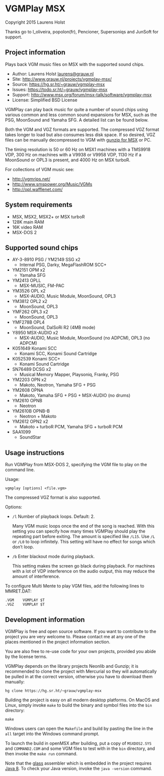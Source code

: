 VGMPlay MSX
===========

Copyright 2015 Laurens Holst

Thanks go to l_oliveira, popolon(fr), Pencioner, Supersoniqs and JunSoft for
support.

Project information
-------------------

Plays back VGM music files on MSX with the supported sound chips.

  * Author: Laurens Holst <laurens@grauw.nl>
  * Site: <http://www.grauw.nl/projects/vgmplay-msx/>
  * Source: <https://hg.sr.ht/~grauw/vgmplay-msx>
  * Issues: <https://todo.sr.ht/~grauw/vgmplay-msx>
  * Support: <http://www.msx.org/forum/msx-talk/software/vgmplay-msx>
  * License: Simplified BSD License

VGMPlay can play back music for quite a number of sound chips using various
common and less common sound expansions for MSX, such as the PSG, MoonSound and
Yamaha SFG. A detailed list can be found below.

Both the VGM and VGZ formats are supported. The compressed VGZ format takes
longer to load but also consumes less disk space. If so desired, VGZ files can
be manually decompressed to VGM with
[gunzip for MSX](http://www.grauw.nl/projects/gunzip/) or PC.

The timing resolution is 50 or 60 Hz on MSX1 machines with a TMS9918 VDP, 300 Hz
on machines with a V9938 or V9958 VDP, 1130 Hz if a MoonSound or OPL3 is
present, and 4000 Hz on MSX turboR.

For collections of VGM music see:

  * <http://vgmrips.net/>
  * <http://www.smspower.org/Music/VGMs>
  * <http://opl.wafflenet.com/>


System requirements
-------------------

  * MSX, MSX2, MSX2+ or MSX turboR
  * 128K main RAM
  * 16K video RAM
  * MSX-DOS 2


Supported sound chips
---------------------

  * AY-3-8910 PSG / YM2149 SSG x2
    * Internal PSG, Darky, MegaFlashROM SCC+
  * YM2151 OPM x2
    * Yamaha SFG
  * YM2413 OPLL
    * MSX-MUSIC, FM-PAC
  * YM3526 OPL x2
    * MSX-AUDIO, Music Module, MoonSound, OPL3
  * YM3812 OPL2 x2
    * MoonSound, OPL3
  * YMF262 OPL3 x2
    * MoonSound, OPL3
  * YMF278B OPL4
    * MoonSound, DalSoRi R2 (4MB mode)
  * Y8950 MSX-AUDIO x2
    * MSX-AUDIO, Music Module, MoonSound (no ADPCM), OPL3 (no ADPCM)
  * K051649 Konami SCC
    * Konami SCC, Konami Sound Cartridge
  * K052539 Konami SCC+
    * Konami Sound Cartridge
  * SN76489 DCSG x2
    * Musical Memory Mapper, Playsoniq, Franky, PSG
  * YM2203 OPN x2
    * Makoto, Neotron, Yamaha SFG + PSG
  * YM2608 OPNA
    * Makoto, Yamaha SFG + PSG + MSX-AUDIO (no drums)
  * YM2610 OPNB
    * Neotron
  * YM2610B OPNB-B
    * Neotron + Makoto
  * YM2612 OPN2 x2
    * Makoto + turboR PCM, Yamaha SFG + turboR PCM
  * SAA1099
    * SoundStar


Usage instructions
------------------

Run VGMPlay from MSX-DOS 2, specifying the VGM file to play on the command line.

Usage:

    vgmplay [options] <file.vgm>

The compressed VGZ format is also supported.

Options:

  * `/l` Number of playback loops. Default: 2.
    
    Many VGM music loops once the end of the song is reached. With this setting
    you can specify how many times VGMPlay should play the repeating part before
    exiting. The amount is specified like `/L15`. Use `/L` or `/L0` to loop
    infinitely. This setting will have no effect for songs which don’t loop.
    
  * `/b` Enter blackout mode during playback.
    
    This setting makes the screen go black during playback. For machines with a
    lot of VDP interference on the audio output, this may reduce the amount of
    interference.

To configure Multi Mente to play VGM files, add the following lines to
MMRET.DAT:

    .VGM    VGMPLAY $T
    .VGZ    VGMPLAY $T


Development information
-----------------------

VGMPlay is free and open source software. If you want to contribute to the
project you are very welcome to. Please contact me at any one of the places
mentioned in the project information section.

You are also free to re-use code for your own projects, provided you abide by
the license terms.

VGMPlay depends on the library projects Neonlib and Gunzip; it is recommended
to clone the project with Mercurial so they will automatically be pulled in
at the correct version, otherwise you have to download them manually:

    hg clone https://hg.sr.ht/~grauw/vgmplay-msx

Building the project is easy on all modern desktop platforms. On MacOS and
Linux, simply invoke `make` to build the binary and symbol files into the
`bin` directory:

    make

Windows users can open the `Makefile` and build by pasting the line in the `all`
target into the Windows command prompt.

To launch the build in openMSX after building, put a copy of `MSXDOS2.SYS` and
`COMMAND2.COM` and some VGM files to test with in the `bin` directory, and then
invoke the `make run` command.

Note that the [glass](http://www.grauw.nl/projects/glass/) assembler which is
embedded in the project requires [Java 8](http://java.com/getjava). To check
your Java version, invoke the `java -version` command.
